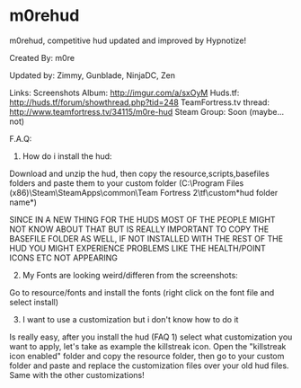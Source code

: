 # m0rehud

m0rehud, competitive hud updated and improved by Hypnotize!

Created By: m0re

Updated by: Zimmy, Gunblade, NinjaDC, Zen

Links:
Screenshots Album: http://imgur.com/a/sxOyM
Huds.tf: http://huds.tf/forum/showthread.php?tid=248
TeamFortress.tv thread: http://www.teamfortress.tv/34115/m0re-hud
Steam Group: Soon (maybe... not)

F.A.Q:


1) How do i install the hud:

Download and unzip the hud, then copy the resource,scripts,basefiles folders and paste them to your custom folder (C:\Program Files (x86)\Steam\SteamApps\common\Team Fortress 2\tf\custom\*hud folder name*)

SINCE IN A NEW THING FOR THE HUDS MOST OF THE PEOPLE MIGHT NOT KNOW ABOUT THAT BUT IS REALLY IMPORTANT TO COPY THE BASEFILE FOLDER AS WELL, IF NOT INSTALLED WITH THE REST OF THE HUD YOU MIGHT EXPERIENCE PROBLEMS LIKE THE HEALTH/POINT ICONS ETC NOT APPEARING


2) My Fonts are looking weird/differen from the screenshots:

Go to resource/fonts and install the fonts (right click on the font file and select install)


3) I want to use a customization but i don't know how to do it

Is really easy, after you install the hud (FAQ 1) select what customization you want to apply, let's take as example the killstreak icon.
Open the "killstreak icon enabled" folder and copy the resource folder, then go to your custom folder and paste and replace the customization files over your old hud files.
Same with the other customizations!
